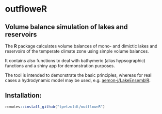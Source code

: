 # outfloweR

## Volume balance simulation of lakes and reservoirs

The **R** package calculates volume balances of mono- and dimictic 
lakes and reservoirs of the temperate climate zone using simple volume 
balances.

It contains also functions to deal with bathymeric (alias hypsographic)
functions and a shiny app for demonstration purposes.

The tool is intended to demonstrate the basic principles, whereas
for real cases a hydrodynamic model may be used, e.g. 
[aemon-j/LakeEnsemblR](https://github.com/aemon-j/LakeEnsemblR).

## Installation:

```r
remotes::install_github("tpetzoldt/outfloweR")
```
